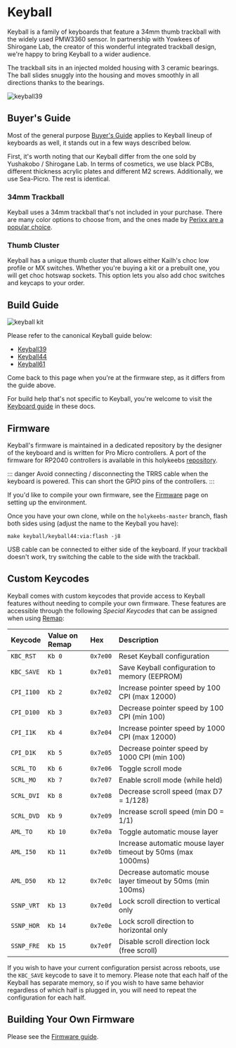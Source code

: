 # Keyball

Keyball is a family of keyboards that feature a 34mm thumb trackball with the widely used PMW3360 sensor. In partnership with Yowkees of Shirogane Lab, the creator of this wonderful integrated trackball design, we're happy to bring Keyball to a wider audience.

The trackball sits in an injected molded housing with 3 ceramic bearings. The ball slides snuggly into the housing and moves smoothly in all directions thanks to the bearings.

![keyball39](./top.webp)

## Buyer's Guide

Most of the general purpose [Buyer's Guide](../../buyers-guide/index.md) applies to Keyball lineup of keyboards as well, it stands out in a few ways described below.

First, it's worth noting that our Keyball differ from the one sold by Yushakobo / Shirogane Lab. In terms of cosmetics, we use black PCBs, different thickness acrylic plates and different M2 screws. Additionally, we use Sea-Picro. The rest is identical.

### 34mm Trackball

Keyball uses a 34mm trackball that's not included in your purchase. There are many color options to choose from, and the ones made by [Perixx are a popular choice](https://www.amazon.com/Perixx-PERIPRO-303-GLG-Trackball-Compatible/dp/B07BDHK2MR).

### Thumb Cluster

Keyball has a unique thumb cluster that allows either Kailh's choc low profile or MX switches. Whether you're buying a kit or a prebuilt one, you will get choc hotswap sockets. This option lets you also add choc switches and keycaps to your order.

## Build Guide

![keyball kit](./keyball-kit.jpg)

Please refer to the canonical Keyball guide below:

- [Keyball39](https://github.com/Yowkees/keyball/blob/main/keyball39/doc/rev1/buildguide_en.md)
- [Keyball44](https://github.com/Yowkees/keyball/blob/main/keyball44/doc/rev1/buildguide_en.md)
- [Keyball61](https://github.com/Yowkees/keyball/blob/main/keyball61/doc/rev1/buildguide_en.md)

Come back to this page when you're at the firmware step, as it differs from the guide above.

For build help that's not specific to Keyball, you're welcome to visit the [Keyboard guide](../index.md) in these docs.

## Firmware

Keyball's firmware is maintained in a dedicated repository by the designer of the keyboard and is written for Pro Micro controllers. A port of the firmware for RP2040 controllers is available in this holykeebs [repository](https://github.com/idank/qmk_firmware/tree/holykeebs-master/keyboards/keyball).

::: danger
Avoid connecting / disconnecting the TRRS cable when the keyboard is powered. This can short the GPIO pins of the controllers.
:::

If you'd like to compile your own firmware, see the [Firmware](../../../firmware/index.md) page on setting up the environment.

Once you have your own clone, while on the `holykeebs-master` branch, flash both sides using (adjust the name to the Keyball you have):

```shell
make keyball/keyball44:via:flash -j8
```

USB cable can be connected to either side of the keyboard. If your trackball doesn't work, try switching the cable to the side with the trackball.

## Custom Keycodes

Keyball comes with custom keycodes that provide access to Keyball features without needing to compile your own firmware. These features are accessible through the following *Special Keycodes* that can be assigned when using [Remap](https://remap-keys.app):

| Keycode    | Value on Remap  | Hex      | Description                                                       |
|:-----------|:----------------|:---------|:------------------------------------------------------------------|
| `KBC_RST`  | `Kb 0`          | `0x7e00` | Reset Keyball configuration                                       |
| `KBC_SAVE` | `Kb 1`          | `0x7e01` | Save Keyball configuration to memory (EEPROM)                     |
| `CPI_I100` | `Kb 2`          | `0x7e02` | Increase pointer speed by 100 CPI (max 12000)                     |
| `CPI_D100` | `Kb 3`          | `0x7e03` | Decrease pointer speed by 100 CPI (min 100)                       |
| `CPI_I1K`  | `Kb 4`          | `0x7e04` | Increase pointer speed by 1000 CPI (max 12000)                    |
| `CPI_D1K`  | `Kb 5`          | `0x7e05` | Decrease pointer speed by 1000 CPI (min 100)                      |
| `SCRL_TO`  | `Kb 6`          | `0x7e06` | Toggle scroll mode                                                |
| `SCRL_MO`  | `Kb 7`          | `0x7e07` | Enable scroll mode (while held)                                   |
| `SCRL_DVI` | `Kb 8`          | `0x7e08` | Decrease scroll speed (max D7 = 1/128)                            |
| `SCRL_DVD` | `Kb 9`          | `0x7e09` | Increase scroll speed (min D0 = 1/1)                              |
| `AML_TO`   | `Kb 10`         | `0x7e0a` | Toggle automatic mouse layer                                      |
| `AML_I50`  | `Kb 11`         | `0x7e0b` | Increase automatic mouse layer timeout by 50ms (max 1000ms)       |
| `AML_D50`  | `Kb 12`         | `0x7e0c` | Decrease automatic mouse layer timeout by 50ms (min 100ms)        |
| `SSNP_VRT` | `Kb 13`         | `0x7e0d` | Lock scroll direction to vertical only                            |
| `SSNP_HOR` | `Kb 14`         | `0x7e0e` | Lock scroll direction to horizontal only                          |
| `SSNP_FRE` | `Kb 15`         | `0x7e0f` | Disable scroll direction lock (free scroll)                       |

If you wish to have your current configuration persist across reboots, use the `KBC_SAVE` keycode to save it to memory. Please note that each half of the Keyball has separate memory, so if you wish to have same behavior regardless of which half is plugged in, you will need to repeat the configuration for each half.

## Building Your Own Firmware

Please see the [Firmware guide](../../../firmware/index.md).
